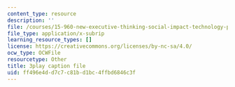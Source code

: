 ```yaml
---
content_type: resource
description: ''
file: /courses/15-960-new-executive-thinking-social-impact-technology-projects-fall-2017-spring-2018/ff496e4dd7c7c81bd1bc4ffbd6846c3f_omuDD2rZqlE.srt
file_type: application/x-subrip
learning_resource_types: []
license: https://creativecommons.org/licenses/by-nc-sa/4.0/
ocw_type: OCWFile
resourcetype: Other
title: 3play caption file
uid: ff496e4d-d7c7-c81b-d1bc-4ffbd6846c3f
---
```

